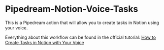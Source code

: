 # Pipedream-Notion-Voice-Tasks

This is a Pipedream action that will allow you to create tasks in Notion using your voice.

Everything about this workflow can be found in the official tutorial: [How to Create Tasks in Notion with Your Voice](https://thomasjfrank.com/notion-chatgpt-voice-tasks/)